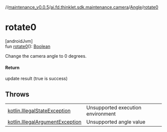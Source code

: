 //[maintenance_v0.0.5](../../../index.md)/[ai.fd.thinklet.sdk.maintenance.camera](../index.md)/[Angle](index.md)/[rotate0](rotate0.md)

# rotate0

[androidJvm]\
fun [rotate0](rotate0.md)(): [Boolean](https://kotlinlang.org/api/latest/jvm/stdlib/kotlin/-boolean/index.html)

Change the camera angle to 0 degrees.

#### Return

update result (true is success)

## Throws

| | |
|---|---|
| [kotlin.IllegalStateException](https://kotlinlang.org/api/latest/jvm/stdlib/kotlin/-illegal-state-exception/index.html) | Unsupported execution environment |
| [kotlin.IllegalArgumentException](https://kotlinlang.org/api/latest/jvm/stdlib/kotlin/-illegal-argument-exception/index.html) | Unsupported angle value |
